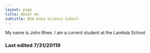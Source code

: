```yaml
---
layout: page
title: About me
subtitle: DS6 Data Science Cohort
---
```


My name is John Rhee. I am a current student at the Lambda School

### Last edited 7/31/20119
